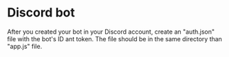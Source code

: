 ﻿# Discord bot

After you created your bot in your Discord account, create an "auth.json" file with the bot's ID ant token. The file should be in the same directory than "app.js" file.